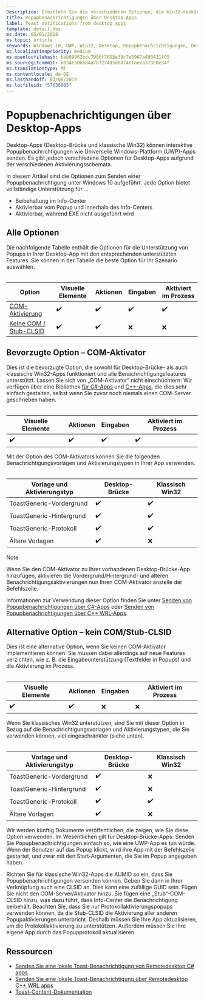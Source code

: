 ```yaml
---
Description: Ermitteln Sie die verschiedenen Optionen, die Win32-desktop-apps verfügen, für das Senden von toastbenachrichtigungen
title: Popupbenachrichtigungen über Desktop-Apps
label: Toast notifications from desktop apps
template: detail.hbs
ms.date: 05/01/2018
ms.topic: article
keywords: Windows 10, UWP, Win32, Desktop, Popupbenachrichtigungen, Desktop-Brücke, Optionen zum Senden von Popups, COM-Server, COM-Aktivator, COM, gefälschter COM, kein COM, ohne COM, Senden von Popupbenachrichtigungen
ms.localizationpriority: medium
ms.openlocfilehash: bab89962bdc7986f7653e39c7e5967a493421f05
ms.sourcegitcommit: b034650b684a767274d5d88746faeea373c8e34f
ms.translationtype: MT
ms.contentlocale: de-DE
ms.lasthandoff: 03/06/2019
ms.locfileid: "57636085"
---
```

# <a name="toast-notifications-from-desktop-apps"></a>Popupbenachrichtigungen über Desktop-Apps

Desktop-Apps (Desktop-Brücke und klassische Win32) können interaktive Popupbenachrichtigungen wie Universelle Windows-Plattform (UWP)-Apps senden. Es gibt jedoch verschiedene Optionen für Desktop-Apps aufgrund der verschiedenen Aktivierungsschemata.

In diesem Artikel sind die Optionen zum Senden einer Popupbenachrichtigung unter Windows 10 aufgeführt. Jede Option bietet vollständige Unterstützung für ...

* Beibehaltung im Info-Center
* Aktivierbar vom Popup und innerhalb des Info-Centers
* Aktivierbar, während EXE nicht ausgeführt wird

## <a name="all-options"></a>Alle Optionen

Die nachfolgende Tabelle enthält die Optionen für die Unterstützung von Popups in Ihrer Desktop-App mit den entsprechenden unterstützten Features. Sie können in der Tabelle die beste Option für Ihr Szenario auswählen.<br/><br/>

| Option | Visuelle Elemente | Aktionen | Eingaben | Aktiviert im Prozess |
| -- | -- | -- | -- | -- |
| [COM-Aktivierung](#preferred-option---com-activator) | ✔️ | ✔️ | ✔️ | ✔️ |
| [Keine COM / Stub-CLSID](#alternative-option---no-com--stub-clsid) | ✔️ | ✔️ | ❌ | ❌ |


## <a name="preferred-option---com-activator"></a>Bevorzugte Option – COM-Aktivator

Dies ist die bevorzugte Option, die sowohl für Desktop-Brücke- als auch klassische Win32-Apps funktioniert und alle Benachrichtigungsfeatures unterstützt. Lassen Sie sich von „COM-Aktivator“ nicht einschüchtern: Wir verfügen über eine Bibliothek [für C#-Apps](send-local-toast-desktop.md) und [C++-Apps](send-local-toast-desktop-cpp-wrl.md), die dies sehr einfach gestalten, selbst wenn Sie zuvor noch niemals einen COM-Server geschrieben haben.<br/><br/>

| Visuelle Elemente | Aktionen | Eingaben | Aktiviert im Prozess |
| -- | -- | -- | -- |
| ✔️ | ✔️ | ✔️ | ✔️ |

Mit der Option des COM-Aktivators können Sie die folgenden Benachrichtigungsvorlagen und Aktivierungstypen in Ihrer App verwenden.<br/><br/>

| Vorlage und Aktivierungstyp | Desktop-Brücke | Klassisch Win32 |
| -- | -- | -- |
| ToastGeneric-Vordergrund | ✔️ | ✔️ |
| ToastGeneric-Hintergrund | ✔️ | ✔️ |
| ToastGeneric-Protokoll | ✔️ | ✔️ |
| Ältere Vorlagen | ✔️ | ❌ |

> [!NOTE]
> Wenn Sie den COM-Aktivator zu Ihrer vorhandenen Desktop-Brücke-App hinzufügen, aktivieren die Vordergrund/Hintergrund- und älteren Benachrichtigungsaktivierungen nun Ihren COM-Aktivator anstelle der Befehlszeile.

Informationen zur Verwendung dieser Option finden Sie unter [Senden von Popupbenachrichtigungen über C#-Apps](send-local-toast-desktop.md) oder [Senden von Popupbenachrichtigungen über C++ WRL-Apps](send-local-toast-desktop-cpp-wrl.md).


## <a name="alternative-option---no-com--stub-clsid"></a>Alternative Option – kein COM/Stub-CLSID

Dies ist eine alternative Option, wenn Sie keinen COM-Aktivator implementieren können. Sie müssen dabei allerdings auf neue Features verzichten, wie z. B. die Eingabeunterstützung (Textfelder in Popups) und die Aktivierung im Prozess.<br/><br/>

| Visuelle Elemente | Aktionen | Eingaben | Aktiviert im Prozess |
| -- | -- | -- | -- |
| ✔️ | ✔️ | ❌ | ❌ |

Wenn Sie klassisches Win32 unterstützen, sind Sie mit dieser Option in Bezug auf die Benachrichtigungsvorlagen und Aktivierungstypen, die Sie verwenden können, viel eingeschränkter (siehe unten).<br/><br/>

| Vorlage und Aktivierungstyp | Desktop-Brücke | Klassisch Win32 |
| -- | -- | -- |
| ToastGeneric-Vordergrund | ✔️ | ❌ |
| ToastGeneric-Hintergrund | ✔️ | ❌ |
| ToastGeneric-Protokoll | ✔️ | ✔️ |
| Ältere Vorlagen | ✔️ | ❌ |

Wir werden künftig Dokumente veröffentlichen, die zeigen, wie Sie diese Option verwenden. Im Wesentlichen gilt für Desktop-Brücke-Apps: Senden Sie Popupbenachrichtigungen einfach so, wie eine UWP-App es tun würde. Wenn der Benutzer auf das Popup klickt, wird Ihre App mit der Befehlszeile gestartet, und zwar mit den Start-Argumenten, die Sie im Popup angegeben haben.

Richten Sie für klassische Win32-Apps die AUMID so ein, dass Sie Popupbenachrichtigungen versenden können. Geben Sie dann in Ihrer Verknüpfung auch eine CLSID an. Dies kann eine zufällige GUID sein. Fügen Sie nicht den COM-Server/Aktivator hinzu. Sie fügen eine „Stub“-COM-CLSID hinzu, was dazu führt, dass Info-Center die Benachrichtigung beibehält. Beachten Sie, dass Sie nur Protokollaktivierungspopups verwenden können, da die Stub-CLSID die Aktivierung aller anderen Popupaktivierungen unterbricht. Deshalb müssen Sie Ihre App aktualisieren, um die Protokollaktivierung zu unterstützen. Außerdem müssen Sie Ihre eigene App durch das Popupprotokoll aktualisieren.


## <a name="resources"></a>Ressourcen

* [Senden Sie eine lokale Toast-Benachrichtigung von Remotedesktop C# apps](send-local-toast-desktop.md)
* [Senden Sie eine lokale Toast-Benachrichtigung über Remotedesktop C++ WRL apps](send-local-toast-desktop-cpp-wrl.md)
* [Toast-Content-Dokumentation](adaptive-interactive-toasts.md)